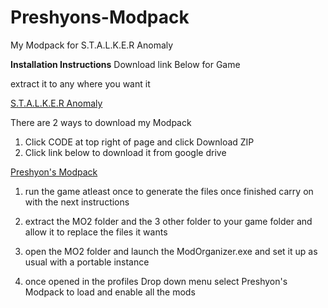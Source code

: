 # Preshyons-Modpack
My Modpack for S.T.A.L.K.E.R Anomaly

**Installation Instructions**
Download link Below for Game

extract it to any where you want it

[S.T.A.L.K.E.R Anomaly](https://www.moddb.com/mods/stalker-anomaly)


There are 2 ways to download my Modpack
1. Click CODE at top right of page and click Download ZIP
2. Click link below to download it from google drive

[Preshyon's Modpack]()

1. run the game atleast once to generate the files once finished carry on with the next instructions

2. extract the MO2 folder and the 3 other folder to your game folder and allow it to replace the files it wants

3. open the MO2 folder and launch the ModOrganizer.exe and set it up as usual with a portable instance

4. once opened in the profiles Drop down menu select Preshyon's Modpack to load and enable all the mods
